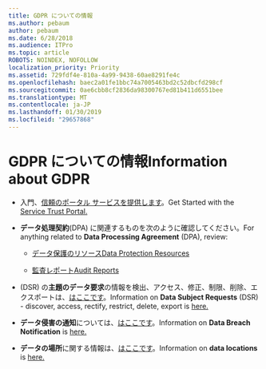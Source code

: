 ```yaml
---
title: GDPR についての情報
ms.author: pebaum
author: pebaum
ms.date: 6/28/2018
ms.audience: ITPro
ms.topic: article
ROBOTS: NOINDEX, NOFOLLOW
localization_priority: Priority
ms.assetid: 729fdf4e-810a-4a99-9438-60ae8291fe4c
ms.openlocfilehash: baec2a01fe1bbc74a7005463bd2c52dbcfd298cf
ms.sourcegitcommit: 0ae6cbb8cf2836da98300767ed81b411d6551bee
ms.translationtype: MT
ms.contentlocale: ja-JP
ms.lasthandoff: 01/30/2019
ms.locfileid: "29657868"
---
```

# <a name="information-about-gdpr"></a><span data-ttu-id="3cc8d-102">GDPR についての情報</span><span class="sxs-lookup"><span data-stu-id="3cc8d-102">Information about GDPR</span></span>

- <span data-ttu-id="3cc8d-103">入門、[信頼のポータル サービスを提供します](https://servicetrust.microsoft.com/ViewPage/GDPRGetStarted)。</span><span class="sxs-lookup"><span data-stu-id="3cc8d-103">Get Started with the [Service Trust Portal.](https://servicetrust.microsoft.com/ViewPage/GDPRGetStarted)</span></span>
    
- <span data-ttu-id="3cc8d-104">**データ処理契約**(DPA) に関連するものを次のように確認してください。</span><span class="sxs-lookup"><span data-stu-id="3cc8d-104">For anything related to **Data Processing Agreement** (DPA), review:</span></span> 
    
  - [<span data-ttu-id="3cc8d-105">データ保護のリソース</span><span class="sxs-lookup"><span data-stu-id="3cc8d-105">Data Protection Resources</span></span>](https://servicetrust.microsoft.com/ViewPage/TrustDocuments)
    
  - [<span data-ttu-id="3cc8d-106">監査レポート</span><span class="sxs-lookup"><span data-stu-id="3cc8d-106">Audit Reports</span></span>](https://servicetrust.microsoft.com/ViewPage/MSComplianceGuide)
    
- <span data-ttu-id="3cc8d-107">(DSR) の**主題のデータ要求**の情報を検出、アクセス、修正、制限、削除、エクスポートは、[はここです](https://docs.microsoft.com/microsoft-365/compliance/gdpr-dsr-office365)。</span><span class="sxs-lookup"><span data-stu-id="3cc8d-107">Information on **Data Subject Requests** (DSR) - discover, access, rectify, restrict, delete, export is [here.](https://docs.microsoft.com/microsoft-365/compliance/gdpr-dsr-office365)</span></span>
    
- <span data-ttu-id="3cc8d-108">**データ侵害の通知**については、[はここです](https://servicetrust.microsoft.com/ViewPage/GDPRBreach)。</span><span class="sxs-lookup"><span data-stu-id="3cc8d-108">Information on **Data Breach Notification** is [here.](https://servicetrust.microsoft.com/ViewPage/GDPRBreach)</span></span>
    
- <span data-ttu-id="3cc8d-109">**データの場所**に関する情報は、[はここです](https://products.office.com/where-is-your-data-located?ms.officeurl=datamaps&amp;geo=All#All)。</span><span class="sxs-lookup"><span data-stu-id="3cc8d-109">Information on **data locations** is [here.](https://products.office.com/where-is-your-data-located?ms.officeurl=datamaps&amp;geo=All#All)</span></span>
    

